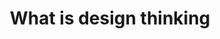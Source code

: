 ---
_db_id: 851
content_type: topic
ready: true
tags:
- design-thinking
- design-thinking-sprint
title: What is design thinking
---